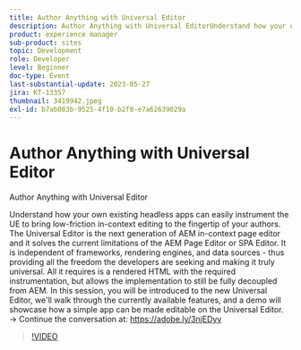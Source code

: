 ```yaml
---
title: Author Anything with Universal Editor
description: Author Anything with Universal EditorUnderstand how your own existing headless apps can easily instrument the UE to bring low-friction in-context editing to the fingertip of your authors. The Universal Editor is the next generation of AEM in-context page editor and it solves the current limitations of the AEM Page Editor or SPA Editor. It is independent of frameworks, rendering engines, and data sources - thus providing all the freedom the developers are seeking and making it truly universal. All it requires is a rendered HTML with the required instrumentation, but allows the implementation to still be fully decoupled from AEM. In this session, you will be introduced to the new Universal Editor, we'll walk through the currently available features, and a demo will showcase how a simple app can be made editable on the Universal Editor.
product: experience manager
sub-product: sites
topic: Development
role: Developer
level: Beginner
doc-type: Event
last-substantial-update: 2023-05-27
jira: KT-13357
thumbnail: 3419942.jpeg
exl-id: b7ab083b-9525-4f10-b2f8-e7a62639029a
---
```

# Author Anything with Universal Editor

Author Anything with Universal Editor

Understand how your own existing headless apps can easily instrument the UE to bring low-friction in-context editing to the fingertip of your authors. The Universal Editor is the next generation of AEM in-context page editor and it solves the current limitations of the AEM Page Editor or SPA Editor. It is independent of frameworks, rendering engines, and data sources - thus providing all the freedom the developers are seeking and making it truly universal. All it requires is a rendered HTML with the required instrumentation, but allows the implementation to still be fully decoupled from AEM. In this session, you will be introduced to the new Universal Editor, we'll walk through the currently available features, and a demo will showcase how a simple app can be made editable on the Universal Editor. → Continue the conversation at: https://adobe.ly/3njEDyy

>[!VIDEO](https://video.tv.adobe.com/v/3419942/?learn=on)
